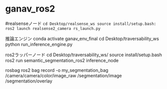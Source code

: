 # ganav_ros2

#realsenseノード
`cd Desktop/realsense_ws
source install/setup.bash:
ros2 launch realsense2_camera rs_launch.py`

推論エンジン
conda activate ganav_env_final
cd Desktop/traversability_ws
python run_inference_engine.py

ros2ラッパーノード
cd Desktop/traversability_ws/
source install/setup.bash
ros2 run semantic_segmentation_ros2 inference_node

rosbag
ros2 bag record -o my_segmentation_bag /camera/camera/color/image_raw /segmentation/image /segmentation/overlay
